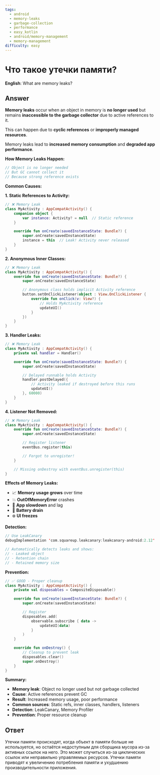 ```yaml
---
tags:
  - android
  - memory-leaks
  - garbage-collection
  - performance
  - easy_kotlin
  - android/memory-management
  - memory-management
difficulty: easy
---
```


# Что такое утечки памяти?

**English**: What are memory leaks?

## Answer

**Memory leaks** occur when an object in memory is **no longer used** but remains **inaccessible to the garbage collector** due to active references to it.

This can happen due to **cyclic references** or **improperly managed resources**.

Memory leaks lead to **increased memory consumption** and **degraded app performance**.

**How Memory Leaks Happen:**

```kotlin
// Object is no longer needed
// But GC cannot collect it
// Because strong reference exists
```

**Common Causes:**

**1. Static References to Activity:**

```kotlin
// ❌ Memory Leak
class MyActivity : AppCompatActivity() {
    companion object {
        var instance: Activity? = null  // Static reference
    }

    override fun onCreate(savedInstanceState: Bundle?) {
        super.onCreate(savedInstanceState)
        instance = this  // Leak! Activity never released
    }
}
```

**2. Anonymous Inner Classes:**

```kotlin
// ❌ Memory Leak
class MyActivity : AppCompatActivity() {
    override fun onCreate(savedInstanceState: Bundle?) {
        super.onCreate(savedInstanceState)

        // Anonymous class holds implicit Activity reference
        button.setOnClickListener(object : View.OnClickListener {
            override fun onClick(v: View?) {
                // Holds MyActivity reference
                updateUI()
            }
        })
    }
}
```

**3. Handler Leaks:**

```kotlin
// ❌ Memory Leak
class MyActivity : AppCompatActivity() {
    private val handler = Handler()

    override fun onCreate(savedInstanceState: Bundle?) {
        super.onCreate(savedInstanceState)

        // Delayed runnable holds Activity
        handler.postDelayed({
            // Activity leaked if destroyed before this runs
            updateUI()
        }, 60000)
    }
}
```

**4. Listener Not Removed:**

```kotlin
// ❌ Memory Leak
class MyActivity : AppCompatActivity() {
    override fun onCreate(savedInstanceState: Bundle?) {
        super.onCreate(savedInstanceState)

        // Register listener
        eventBus.register(this)

        // Forgot to unregister!
    }

    // Missing onDestroy with eventBus.unregister(this)
}
```

**Effects of Memory Leaks:**

- 📈 **Memory usage grows** over time
- 💥 **OutOfMemoryError** crashes
- 🐌 **App slowdown** and lag
- 🔋 **Battery drain**
- ❄️ **UI freezes**

**Detection:**

```kotlin
// Use LeakCanary
debugImplementation 'com.squareup.leakcanary:leakcanary-android:2.12'

// Automatically detects leaks and shows:
// - Leaked object
// - Retention chain
// - Retained memory size
```

**Prevention:**

```kotlin
// ✅ GOOD - Proper cleanup
class MyActivity : AppCompatActivity() {
    private val disposables = CompositeDisposable()

    override fun onCreate(savedInstanceState: Bundle?) {
        super.onCreate(savedInstanceState)

        // Register
        disposables.add(
            observable.subscribe { data ->
                updateUI(data)
            }
        )
    }

    override fun onDestroy() {
        // Cleanup to prevent leak
        disposables.clear()
        super.onDestroy()
    }
}
```

**Summary:**

- **Memory leak**: Object no longer used but not garbage collected
- **Cause**: Active references prevent GC
- **Result**: Increased memory usage, poor performance
- **Common sources**: Static refs, inner classes, handlers, listeners
- **Detection**: LeakCanary, Memory Profiler
- **Prevention**: Proper resource cleanup

## Ответ

Утечки памяти происходят, когда объект в памяти больше не используется, но остаётся недоступным для сборщика мусора из-за активных ссылок на него. Это может случиться из-за циклических ссылок или неправильно управляемых ресурсов. Утечки памяти приводят к увеличению потребления памяти и ухудшению производительности приложения.

